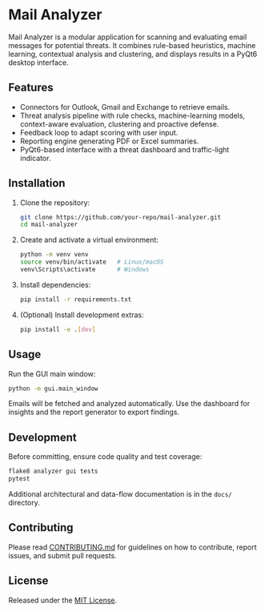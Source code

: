 # Mail Analyzer

Mail Analyzer is a modular application for scanning and evaluating email messages for potential threats. It combines rule-based heuristics, machine learning, contextual analysis and clustering, and displays results in a PyQt6 desktop interface.

## Features

* Connectors for Outlook, Gmail and Exchange to retrieve emails.
* Threat analysis pipeline with rule checks, machine-learning models, context-aware evaluation, clustering and proactive defense.
* Feedback loop to adapt scoring with user input.
* Reporting engine generating PDF or Excel summaries.
* PyQt6-based interface with a threat dashboard and traffic-light indicator.

## Installation

1. Clone the repository:

   ```bash
   git clone https://github.com/your-repo/mail-analyzer.git
   cd mail-analyzer
   ```
2. Create and activate a virtual environment:

   ```bash
   python -m venv venv
   source venv/bin/activate   # Linux/macOS
   venv\Scripts\activate      # Windows
   ```
3. Install dependencies:

   ```bash
   pip install -r requirements.txt
   ```
4. (Optional) Install development extras:

   ```bash
   pip install -e .[dev]
   ```

## Usage

Run the GUI main window:

```bash
python -m gui.main_window
```

Emails will be fetched and analyzed automatically. Use the dashboard for insights and the report generator to export findings.

## Development

Before committing, ensure code quality and test coverage:

```bash
flake8 analyzer gui tests
pytest
```

Additional architectural and data-flow documentation is in the `docs/` directory.

## Contributing

Please read [CONTRIBUTING.md](CONTRIBUTING.md) for guidelines on how to contribute, report issues, and submit pull requests.

## License

Released under the [MIT License](LICENSE).
